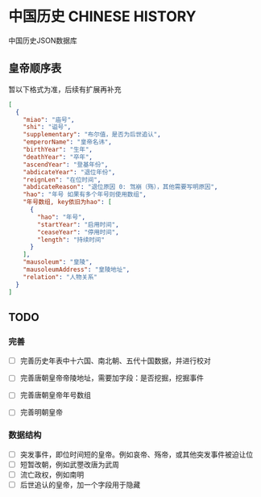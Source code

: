 # 中国历史 CHINESE HISTORY

中国历史JSON数据库

## 皇帝顺序表

暂以下格式为准，后续有扩展再补充


```json
[
  {
    "miao": "庙号",
    "shi": "谥号",
    "supplementary": "布尔值，是否为后世追认",
    "emperorName": "皇帝名讳",
    "birthYear": "生年",
    "deathYear": "卒年",
    "ascendYear": "登基年份",
    "abdicateYear": "退位年份",
    "reignLen": "在位时间",
    "abdicateReason": "退位原因 0: 驾崩（殇），其他需要写明原因",
    "hao": "年号 如果有多个年号则使用数组",
    "年号数组, key依旧为hao": [
      {
        "hao": "年号",
        "startYear": "启用时间",
        "ceaseYear": "停用时间",
        "length": "持续时间"
      }
    ],
    "mausoleum": "皇陵",
    "mausoleumAddress": "皇陵地址",
    "relation": "人物关系"
  }
]
```

## TODO

### 完善

- [ ] 完善历史年表中十六国、南北朝、五代十国数据，并进行校对
- [ ] 完善唐朝皇帝帝陵地址，需要加字段：是否挖掘，挖掘事件
- [ ] 完善唐朝皇帝年号数组
- [ ] 完善明朝皇帝


### 数据结构

- [ ] 突发事件，即位时间短的皇帝。例如哀帝、殇帝，或其他突发事件被迫让位
- [ ] 短暂改朝，例如武瞾改唐为武周
- [ ] 流亡政权，例如南明
- [ ] 后世追认的皇帝，加一个字段用于隐藏
